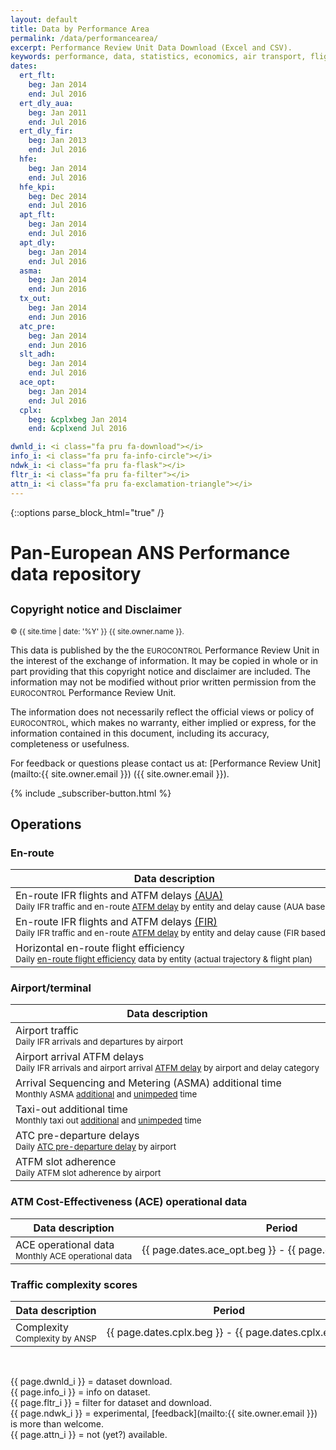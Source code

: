 ```yaml
---
layout: default
title: Data by Performance Area
permalink: /data/performancearea/
excerpt: Performance Review Unit Data Download (Excel and CSV).
keywords: performance, data, statistics, economics, air transport, flights, europe, cost efficiency
dates:
  ert_flt:
    beg: Jan 2014
    end: Jul 2016
  ert_dly_aua:
    beg: Jan 2011
    end: Jul 2016
  ert_dly_fir:
    beg: Jan 2013
    end: Jul 2016
  hfe:
    beg: Jan 2014
    end: Jul 2016
  hfe_kpi:
    beg: Dec 2014
    end: Jul 2016
  apt_flt:
    beg: Jan 2014
    end: Jul 2016
  apt_dly:
    beg: Jan 2014
    end: Jul 2016
  asma:
    beg: Jan 2014
    end: Jun 2016
  tx_out:
    beg: Jan 2014
    end: Jun 2016
  atc_pre:
    beg: Jan 2014
    end: Jun 2016
  slt_adh:
    beg: Jan 2014
    end: Jul 2016
  ace_opt:
    beg: Jan 2014
    end: Jul 2016
  cplx:
    beg: &cplxbeg Jan 2014
    end: &cplxend Jul 2016

dwnld_i: <i class="fa pru fa-download"></i>
info_i: <i class="fa pru fa-info-circle"></i>
ndwk_i: <i class="fa pru fa-flask"></i>
fltr_i: <i class="fa pru fa-filter"></i>
attn_i: <i class="fa pru fa-exclamation-triangle"></i>
---
```

<style>
  i.fa.pru {color: #337ab7;}
</style>
{::options parse_block_html="true" /}

# Pan-European ANS Performance data repository

<div class="well">

<h2><small>Copyright notice and Disclaimer</small></h2>

<small><span style="text-aligh:left">&copy; {{ site.time | date: '%Y' }} {{ site.owner.name }}.</span></small>

This data is published by the the <small style="font-variant: small-caps;">EUROCONTROL</small> Performance Review Unit
in the interest of the exchange of information.
It may be copied in whole or in part providing that this copyright notice and disclaimer are included.
The information may not be modified without prior written permission from the
<small style="font-variant: small-caps;">EUROCONTROL</small> Performance Review Unit.

The information does not necessarily reflect the official views or policy of
<small style="font-variant: small-caps;">EUROCONTROL</small>,
which makes no warranty, either implied or express, for the information contained in this document,
including its accuracy, completeness or usefulness.

For feedback or questions please contact us at: [Performance Review Unit](mailto:{{ site.owner.email }}) ({{ site.owner.email }}).

<div class="container text-center">
{% include _subscriber-button.html %}
</div>

</div>

<style>
td {
  white-space: nowrap;
}
th:nth-child(2) {
width: 11em;
}

th:nth-child(3) {
width: 5em;
}

th:nth-child(4) {
width: 5em;
}

th:nth-child(5) {
width: 8em;
}
</style>
## Operations

### En-route

|    Data description                                                                                                                       |     Period                                                  |    Excel                          |    CSV                                        |    Metadata                      |
|-------------------------------------------------------------------------------------------------------------------------------------------|-------------------------------------------------------------|-----------------------------------|-----------------------------------------------|----------------------------------|
| En-route IFR flights and ATFM delays [(AUA)](/references/definition/aua.html)<br><small>Daily IFR traffic and en-route [ATFM delay](/references/definition/atfm_delay.html) by entity and delay cause (AUA based)</small>                                | {{ page.dates.ert_dly_aua.beg }} - {{ page.dates.ert_dly_aua.end }} | [xls {{ page.dwnld_i }}][ERT-DLY-AUAxlsx] |                                               | [meta {{ page.info_i }}][ERT-DLY-AUA-meta] |
| En-route IFR flights and ATFM delays [(FIR)](/references/definition/fir.html)<br><small>Daily IFR traffic and en-route [ATFM delay](/references/definition/atfm_delay.html) by entity and delay cause (FIR based)</small>                                | {{ page.dates.ert_dly_fir.beg }} - {{ page.dates.ert_dly_fir.end }} | [xls {{ page.dwnld_i }}][ERT-DLY-FIRxlsx] |                                               | [meta {{ page.info_i }}][ERT-DLY-FIR-meta] |
| Horizontal en-route flight efficiency <br><small>Daily [en-route flight efficiency](/references/methodology/horizontal_flight_efficiency_pi.html) data by entity (actual trajectory & flight plan)</small> | {{ page.dates.hfe.beg }} - {{ page.dates.hfe.end }}         | [xls {{ page.dwnld_i }}][HFExlsx]     | [csv {{ page.fltr_i }} {{ page.ndwk_i }}][HFEcsv] | [meta {{ page.info_i }}][HFEmeta]     |

[ERT-DLY-AUAxlsx]: <{{site.url}}/data/set/ert_dly/En-Route_ATFM_Delay_AUA.xlsm> "ERT-DLY (Excel)"
[ERT-DLY-FIRxlsx]: <{{site.url}}/data/set/ert_dly/En-Route_ATFM_Delay_FIR.xlsm> "ERT-DLY (Excel)"
[ERT-DLYcsv]: <{{site.url}}/404.html> "ERT-DLY (CSV)"
[ERT-DLY-AUA-meta]: <{{site.url}}/references/dataset/En-Route_ATFM_Delay_AUA.html> "ERT-DLY (Meta)"
[ERT-DLY-FIR-meta]: <{{site.url}}/references/dataset/En-Route_ATFM_Delay_FIR.html> "ERT-DLY (Meta)"

[HFExlsx]: <{{site.url}}/data/set/hfe/Horizontal_Flight_Efficiency.xlsm> "HFE (Excel)"
[HFEcsv]: <{{site.url}}/data/set/hfe/horizontal_flight_efficiency.html> "HFE (CSV)"
[HFEmeta]: <{{site.url}}/references/dataset/Horizontal_Flight_Efficiency.html> "HFE (Meta)"

### Airport/terminal

| Data description                                                                                                                                                        | Period                                                       | Excel                                   | CSV                                               | Metadata                         |
|-------------------------------------------------------------------------------------------------------------------------------------------------------------------------|--------------------------------------------------------------|-----------------------------------------|---------------------------------------------------|----------------------------------|
| Airport traffic<br><small>Daily IFR arrivals and departures by airport</small>                                                                                          | {{ page.dates.apt_flt.beg }} - {{ page.dates.apt_flt.end }}  | [xls {{ page.dwnld_i }}][APT-FLTxlsx]   |                                                   | [meta {{ page.info_i }}][APT-FLTmeta] |
| Airport arrival ATFM delays<br><small>Daily IFR arrivals and airport arrival [ATFM delay](/references/definition/atfm_delay.html) by airport and delay category</small> | {{ page.dates.apt_dly.beg }} - {{ page.dates.apt_dly.end }}  | [xls {{ page.dwnld_i }}][APT-DLYxlsx] | [csv {{ page.fltr_i }} {{ page.ndwk_i }}][APT-DLYcsv] | [meta {{ page.info_i }}][APT-DLYmeta] |
| Arrival Sequencing and Metering (ASMA) additional time<br><small>Monthly ASMA [additional](/references/definition/additional_asma_time.html) and [unimpeded](/references/definition/unimpeded_asma_time.html) time</small>             | {{ page.dates.asma.beg }} - {{ page.dates.asma.end }}        | [xls {{ page.dwnld_i }}][ASMAxlsx]    |                                                   | [meta {{ page.info_i }}][ASMAmeta]    |
| Taxi-out additional time<br><small>Monthly taxi out [additional](/references/definition/additional_taxi-out_time.html) and [unimpeded](/references/definition/unimpeded_taxi-out_time.html) time</small>  | {{ page.dates.tx_out.beg }} - {{ page.dates.tx_out.end }}    | [xls {{ page.dwnld_i }}][TX-OUTxlsx]  |                                                   | [meta {{ page.info_i }}][TX-OUTmeta]  |
| ATC pre-departure delays<br><small>Daily [ATC pre-departure delay](/references/definition/atc_pre-departure_delay.html) by airport</small>             | {{ page.dates.atc_pre.beg }} - {{ page.dates.atc_pre.end }}  | [xls {{ page.dwnld_i }}][ATC-PRExlsx] |                                                   | [meta {{ page.info_i }}][ATC-PREmeta] |
| ATFM slot adherence<br><small>Daily ATFM slot adherence by airport</small>                                                    | {{ page.dates.slt_adh.beg }} - {{ page.dates.slt_adh.end }}  | [xls {{ page.dwnld_i }}][SLT-ADHxlsx] |                                                   | [meta {{ page.info_i }}][SLT-ADHmeta] |


[APT-FLTxlsx]: <{{site.url}}/data/set/apt_flt/Airport_Traffic.xlsm> "APT-FLT (Excel)"
[APT-FLTcsv]: <{{site.url}}/404.html> "APT-FLT (CSV)"
[APT-FLTmeta]: <{{site.url}}/references/dataset/Airport_Traffic.html>  "APT-FLT (Meta)"

[APT-DLYxlsx]: <{{site.url}}/data/set/apt_dly/Airport_Arrival_ATFM_Delay.xlsm> "APT-DLY (Excel)"
[APT-DLYcsv]: <{{site.url}}/data/set/apt_dly/airport_arrival_atfm_delay.html> "APT-DLY (CSV)"
[APT-DLYmeta]: <{{site.url}}/references/dataset/Airport_Arrival_ATFM_Delay.html> "APT-DLY (Meta)"

[ASMAxlsx]: <{{site.url}}/data/set/asma/ASMA_Additional_Time.xlsm> "ASMA (Excel)"
[ASMAcsv]: <{{site.url}}/404.html> "ASMA (CSV)"
[ASMAmeta]: <{{site.url}}/references/dataset/ASMA_Additional_Time.html> "ASMA (Meta)"

[TX-OUTxlsx]: <{{site.url}}/data/set/tx_out/Taxi-Out_Additional_Time.xlsm> "TX-OUT (Excel)"
[TX-OUTcsv]: <{{site.url}}/404.html> "TX-OUT (CSV)"
[TX-OUTmeta]: <{{site.url}}/references/dataset/Taxi-Out_Additional_Time.html> "TX-OUT (Meta)"

[ATC-PRExlsx]: <{{site.url}}/data/set/atc_pre/ATC_Pre-Departure_Delay.xlsm> "ATC-PRE (Excel)"
[ATC-PREmeta]: <{{site.url}}/references/dataset/ATC_Pre-Departure_Delay.html>  "ATC-PRE (Meta)"

[SLT-ADHxlsx]: <{{site.url}}/data/set/slt_adh/ATFM_Slot_Adherence.xlsm> "SLT-ADH (Excel)"
[SLT-ADHmeta]: <{{site.url}}/references/dataset/ATFM_Slot_Adherence.html> "SLT-ADH (Meta)"

### ATM Cost-Effectiveness (ACE) operational data

| Data description                                                     | Period                                                       | Excel                              | CSV |  Metadata                         |
|----------------------------------------------------------------------|--------------------------------------------------------------|------------------------------------|-----|-----------------------------------|
| ACE operational data<br><small>Monthly ACE operational data</small>  | {{ page.dates.ace_opt.beg }} - {{ page.dates.ace_opt.end }}  | [xls {{ page.dwnld_i }}][ACExlsx]  |     | [specs {{ page.info_i }}][ACEurl] |

[ACExlsx]: <{{site.url}}/data/set/ace_opt/ACE_Monthly_Operational_Data.xls> "ACE (Excel)"
[ACEcsv]: <{{site.url}}/404.html> "ACE (CSV)"
[ACEmeta]: <{{site.url}}/references/dataset/ACE_Monthly_Operational_Data.html> "ACE (Meta)"
[ACEurl]: <http://www.eurocontrol.int/documents/economic-information-disclosure-specification> "ACE specs"

### Traffic complexity scores

| Data description                                             | Period                                                 | Excel                              | CSV | Metadata                           |
|--------------------------------------------------------------|--------------------------------------------------------|------------------------------------|-----|------------------------------------|
| Complexity<br><small>Complexity by ANSP</small>              | {{ page.dates.cplx.beg }} - {{ page.dates.cplx.end }}  | [xls {{ page.dwnld_i }}][CPLXxlsx] |    | [meta {{ page.info_i }}][CPLXmeta] |

[CPLXxlsx]: <{{site.url}}/data/set/cplx/Traffic_Complexity_Scores.xlsm> "CPLX (Excel)"
[CPLXcsv]: <{{site.url}}/404.html> "CPLX (CSV)"
[CPLXmeta]: <{{site.url}}/references/dataset/Traffic_Complexity_Score.html> "CPLX (Meta)"

<br>

{{ page.dwnld_i }} = dataset download.<br>
{{ page.info_i }} = info on dataset.<br>
{{ page.fltr_i }} = filter for dataset and download.<br>
{{ page.ndwk_i }} = experimental, [feedback](mailto:{{ site.owner.email }}) is more than welcome.<br>
{{ page.attn_i }} = not (yet?) available.<br>

